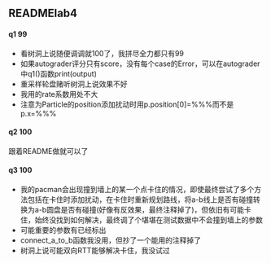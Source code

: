 ## READMElab4

#### q1 99

- 看树洞上说随便调调就100了，我拼尽全力都只有99
- 如果autograder评分只有score，没有每个case的Error，可以在autograder中q1()函数print(output)
- 重采样轮盘赌听树洞上说效果不好
- 我用的rate系数用处不大
- 注意为Particle的position添加扰动时用p.position[0]=%%%而不是p.x=%%%

#### q2 100

跟着README做就可以了

#### q3 100

- 我的pacman会出现撞到墙上的某一个点卡住的情况，即使最终尝试了多个方法包括在卡住时添加扰动，在卡住时重新规划路线，将a-b线上是否有碰撞转换为a-b圆盘是否有碰撞(好像有反效果，最终注释掉了)，但依旧有可能卡住，始终没找到如何解决，最终调了个堪堪在测试数据中不会撞到墙上的参数
- 可能重要的参数有已经标出
- connect_a_to_b函数我没用，但抄了一个能用的注释掉了
- 树洞上说可能双向RTT能够解决卡住，我没试过